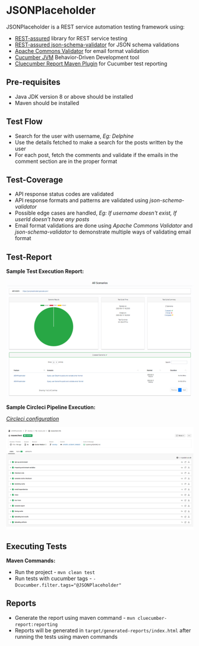 # JSONPlaceholder

JSONPlaceholder is a REST service automation testing framework using:

- [REST-assured](http://rest-assured.io/) library for REST service testing
- [REST-assured json-schema-validator](https://javadoc.io/doc/io.rest-assured/json-schema-validator/latest/index.html) for JSON schema validations
- [Apache Commons Validator](https://commons.apache.org/proper/commons-validator/) for email format validation
- [Cucumber JVM](https://cucumber.io/) Behavior-Driven Development tool
- [Cluecumber Report Maven Plugin](https://github.com/trivago/cluecumber-report-plugin) for Cucumber test reporting

## Pre-requisites

- Java JDK version 8 or above should be installed
- Maven should be installed

## Test Flow

- Search for the user with username, *Eg: Delphine*
- Use the details fetched to make a search for the posts written by the user
- For each post, fetch the comments and validate if the emails in the comment section are in the proper format


## Test-Coverage

- API response status codes are validated
- API response formats and patterns are validated using *json-schema-validator*
- Possible edge cases are handled, *Eg: If username doesn't exist, If userId doesn't have any posts*
- Email format validations are done using *Apache Commons Validator* and *json-schema-validator* to demonstrate multiple ways of validating email format

## Test-Report

**Sample Test Execution Report:**

![Test report](/images/Report_Image.png)  

**Sample Circleci Pipeline Execution:**

*[Circleci configuration](/.circleci/config.yml)*

![Circleci execution](/images/circleci_execution.png)  

## Executing Tests

**Maven Commands:**

- Run the project - `mvn clean test`
- Run tests with cucumber tags - `-Dcucumber.filter.tags="@JSONPlaceholder"`

## Reports

- Generate the report using maven command - `mvn cluecumber-report:reporting`
- Reports will be generated in `target/generated-reports/index.html` after running the tests using maven commands